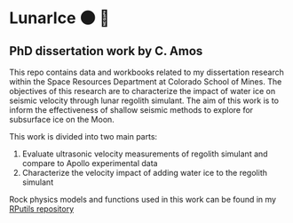# LunarIce 🌑 🧊
## PhD dissertation work by C. Amos

This repo contains data and workbooks related to my dissertation research within the Space Resources Department at Colorado School of Mines. The objectives of this research are to characterize the impact of water ice on seismic velocity through lunar regolith simulant. The aim of this work is to inform the effectiveness of shallow seismic methods to explore for subsurface ice on the Moon.

This work is divided into two main parts:
1. Evaluate ultrasonic velocity measurements of regolith simulant and compare to Apollo experimental data
2. Characterize the velocity impact of adding water ice to the regolith simulant

Rock physics models and functions used in this work can be found in my [RPutils repository](https://github.com/astroChance/RPutils)
